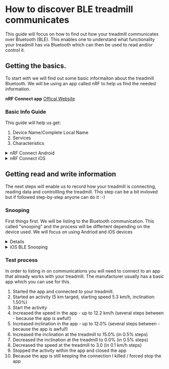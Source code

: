 # How to discover BLE treadmill communicates
This guide will focus on how to find out how your treadmill communicates over Bluetooth (BLE). This enables one to understand what functionality your treadmill has via Bluetooth which can then be used to read and/or control it.

## Getting the basics.
To start with we will find out some basic informaiton about the treadmill Bluetooth. We will be using an app called nRF to help us find the needed information.

**nRF Connect app**
<a href="https://www.nordicsemi.com/Products/Development-tools/nrf-connect-for-mobile">Offical Website<a/> 

### Basic Info Guide
This guide will help us get:
1. Device Name/Complete Local Name
2. Services
3. Characteristics
<details>
  
  <summary>nRF Connect Android</summary>
  
  1. Install the nRF connect app <br>
  Note: make sure the treadmill is not connected to any devices or apps.<br>
  2. Click `SCAN`. This will scan all the available Bluetooth devices.<br>
  <br>
  You Should now see your treadmill listed in the device list under the `SCANNER` tab.<br>
  <br>
  3. Click on the device name. Will will expand and provide some more information. You are looking for the following:<br>
  **Complete Local Name**<br>
  **Service Data**<br>
  Take a screen shot of this information.<br>
  <br>
  Next we will find the Characteristics. <br>
  3. Click the `CONNECT` next to your device name.<br>
  You will now be connected to the treadmill via Bluetooth.<br>
  4. Make sure you are on the the `CLIENT` tab at the top.<br>
  5. You will see a number of headings. Open each heading and take note of any containing the word `Characteristics`. <br>
  Take a screen shot of this information.<br>
    
</details>

<details>
  
  <summary>nRF Connect iOS</summary>
  1. Install the nRF connect app <br>
  Note: make sure the treadmill is not connected to any devices or apps.<br>
  2. Click `SCAN`. This will scan all the available Bluetooth devices.<br>
  3. Find your treadmill in the list and click `CONNECT`.<br>
  You will now be connected to the treadmill via Bluetooth.<br>
  4. Make sure you are on the the `CLIENT` tab at the top.<br>
  5. Comming Soon
  
</details>

## Getting read and write information
The next steps will enable us to record how your treadmill is connecting, reading data and controllling the treadmill. This step can be a bit invloved but if followed step-by-step anyone can do it :-)

### Snooping
First things first. We will be listing to the Bluetooth communication. This called "snooping" and the process will be differtent depending on the device used. We will focus on using Andriod and iOS devices

<details>
  <summary>Android BLE Snooping</summary>
  
1.  Enable developer mode.<br>
Each manufacturer has their own steps to enable this but a quick Google will get you there.<br>
e.g. <a href="https://www.google.com/search?q=samsung+s22+enable+developer+mode">Google Search Example</a><br>
2.  Go to Settings<br>
3.  Go into developer options<br>
4.  Enable the option Enable Bluetooth HCI snoop log<br>
5.  Restart your phone<br>
6.  Next record a predefined communicaiton steps with the treadmill
<a href="https://github.com/AdvancedBLE/Discovering_BLE_Treadmills/blob/main/README.md#test-process">(test process).</a> <br>
7.  Disable the option Enable Bluetooth HCI snoop log<br>
8.  In Developer Options: Bug report->Full report<br>
9.  Once completed a notification will appear at the top of the device. Click on it, share it via e.g. Discord. <br>
10. This zip file will contain the entire report. In the zip file look for the folder called **FS/Data/Log/bt**. This is the folder contains the raw Bluetooth communication.<br>
  
</details>
  
<details>
<summary>iOS BLE Snooping</summary>
  
1.  Comming Soon
  
</details>

### Test process
In order to listing in on communications you will need to connect to an app that already works with your treadmill. The manufacturer usually has a basic app which you can use for this.

1.  Started the app and connected to your treadmill.
2.  Started an activity (5 km targed, starting speed 5.3 km/h, inclination: 1.50%)
3.  Start the activity
4.  Increased the speed in the app - up to 12.2 km/h (several steps between - because the app is awful!)
5.  Increased inclination in the app - up to 12.0% (several steps between - because the app is awful!)
6.  Increased the inclination at the treadmill to 15.0% (in 0.5% steps)
7.  Decreased the inclination at the treadmill to 0.0% (in 0.5% steps)
8.  Decreased the speed at the treadmill to 3.0 (in 0.1 km/h steps)
9.  Stopped the activity within the app and closed the app
10. Because the app is still keeping the connection I killed / forced stop the app
